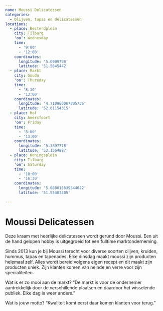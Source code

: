 ```yaml
---
name: Moussi Delicatessen
categories:
  - Olijven, tapas en delicatessen
locations:
  - place: Besterdplein
    city: Tilburg
    'on': Wednesday
    time:
      - '9:00'
      - '12:00'
    coordinates:
      longitude: '5.0909798'
      latitude: '51.5645442'
  - place: Markt
    city: Gouda
    'on': Thursday
    time:
      - '8:30'
      - '13:00'
    coordinates:
      longitude: '4.710960067805756'
      latitude: '52.01154315'
  - place: Hof
    city: Amersfoort
    'on': Friday
    time:
      - '8:00'
      - '13:00'
    coordinates:
      longitude: '5.3897718'
      latitude: '52.1564887'
  - place: Koningsplein
    city: Tilburg
    'on': Saturday
    time:
      - '10:00'
      - '16:30'
    coordinates:
      longitude: '5.088815639544022'
      latitude: '51.55403405'

---
```


# Moussi Delicatessen

Deze kraam met heerlijke delicatessen wordt gerund door Moussi. Een uit de hand gelopen hobby is uitgegroeid tot een fulltime marktonderneming.

Sinds 2013 kun je bij Moussi terecht voor diverse soorten olijven, kruiden, hummus, tapas en tapenades. Elke dinsdag maakt moussi zijn producten helemaal zelf. Alles wordt bereid volgens eigen recept en dit maakt zijn producten uniek. Zijn klanten komen van heinde en verre voor zijn specialiteiten.

Wat is er zo mooi aan de markt?
“De markt is voor de ondernemer aantrekkelijk door de verschillende plaatsen en daardoor het wisselende publiek. Elke dag is weer anders.”

Wat is jouw motto?
“Kwaliteit komt eerst daar komen klanten voor terug.”